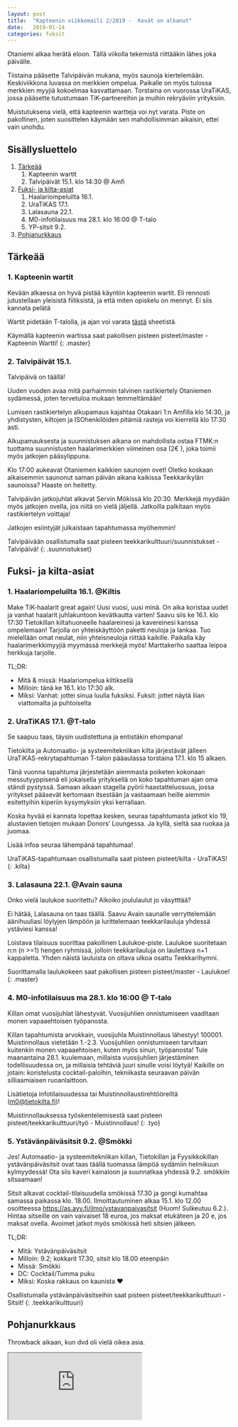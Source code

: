 ```yaml
---
layout: post
title:  "Kapteenin viikkomaili 2/2019 -  Kevät on alkanut"
date:   2019-01-14
categories: fuksit
---
```


Otaniemi alkaa herätä eloon. Tällä viikolla tekemistä riittääkin lähes joka päivälle.

Tiistaina pääsette Talvipäivän mukana, myös saunoja kiertelemään. Keskiviikkona luvassa on merkkien ompelua. Paikalle on myös tulossa merkkien myyjiä kokoelmaa kasvattamaan. Torstaina on vuorossa UraTiKAS, jossa pääsette tutustumaan TiK-partnereihin ja muihin rekryäviin yrityksiin.

Muistutuksena vielä, että kapteenin wartteja voi nyt varata. Piste on pakollinen, joten suosittelen käymään sen mahdollisimman aikaisin, ettei vain unohdu.


## Sisällysluettelo
1. [Tärkeää](#tärkeää)
	1. Kapteenin wartit
	2. Talvipäivät 15.1. klo 14:30 @ Amfi
2. [Fuksi- ja kilta-asiat](#fuksi--ja-kilta-asiat)
	1. Haalariompeluilta 16.1.
	2. UraTiKAS 17.1.
	3. Lalasauna 22.1.
	4. M0-infotilaisuus ma 28.1. klo 16:00 @ T-talo
	5. YP-sitsit 9.2.
3. [Pohjanurkkaus](#pohjanurkkaus)

## Tärkeää

### 1. Kapteenin wartit

Kevään alkaessa on hyvä pistää käyntiin kapteenin wartit. Eli rennosti jutustellaan yleisistä fiiliksistä, ja että miten opiskelu on mennyt. Ei siis kannata pelätä

Wartit pidetään T-talolla, ja ajan voi varata [tästä](https://docs.google.com/spreadsheets/d/1ap_SmvJQtSOqYn1-z0hCp-hl61Etyi6o7hL3U0MnYe4/edit?usp=sharing) sheetistä.


Käymällä kapteenin wartissa saat pakollisen pisteen pisteet/master - Kapteenin Wartti!
{: .master}


### 2. Talvipäivät 15.1.

Talvipäivä on täällä!

Uuden vuoden avaa mitä parhaimmin talvinen rastikiertely Otaniemen sydämessä, joten tervetuloa mukaan temmeltämään!

Lumisen rastikiertelyn alkupamaus kajahtaa Otakaari 1:n Amfilla klo 14:30, ja yhdistysten, kiltojen ja ISOhenkilöiden pitämiä rasteja voi kierrellä klo 17:30 asti.

Alkupamauksesta ja suunnistuksen aikana on mahdollista ostaa FTMK:n tuottama suunnistusten haalarimerkkien viimeinen osa (2€ ), joka toimii myös jatkojen pääsylippuna.

Klo 17:00 aukeavat Otaniemen kaikkien saunojen ovet! Oletko koskaan aikaisemmin saunonut saman päivän aikana kaikissa Teekkarikylän saunoissa? Haaste on heitetty.

Talvipäivän jatkojuhlat alkavat Servin Mökissä klo 20:30. Merkkejä myydään myös jatkojen ovella, jos niitä on vielä jäljellä. Jatkoilla palkitaan myös rastikiertelyn voittaja!

Jatkojen esiintyjät julkaistaan tapahtumassa myöhemmin!

Talvipäivään osallistumalla saat pisteen teekkarikulttuuri/suunnistukset - Talvipäivä!
{: .suunnistukset}


## Fuksi- ja kilta-asiat

### 1. Haalariompeluilta 16.1. @Kiltis

Make TiK-haalarit great again! Uusi vuosi, uusi minä. On aika koristaa uudet ja vanhat haalarit juhlakuntoon kevätkautta varten! Saavu siis ke 16.1. klo 17:30 Tietokillan kiltahuoneelle haalareinesi ja kavereinesi kanssa ompelemaan! Tarjolla on yhteiskäyttöön paketti neuloja ja lankaa. Tuo mielellään omat neulat, niin yhteisneuloja riittää kaikille. Paikalla käy haalarimerkkimyyjiä myymässä merkkejä myös! Marttakerho saattaa leipoa herkkuja tarjolle.

TL;DR:
* Mitä & missä: Haalariompelua kiltiksellä
* Milloin: tänä ke 16.1. klo 17:30 alk.
* Miksi: Vanhat: jottei sinua luulla fuksiksi. Fuksit: jottet näytä liian viattomalta ja puhtoiselta

### 2. UraTiKAS 17.1. @T-talo
Se saapuu taas, täysin uudistettuna ja entistäkin ehompana!

Tietokilta ja Automaatio- ja systeemitekniikan kilta järjestävät jälleen UraTiKAS-rekrytapahtuman T-talon pääaulassa torstaina 17.1. klo 15 alkaen.

Tänä vuonna tapahtuma järjestetään aiemmasta poiketen kokonaan messutyyppisenä eli jokaisella yrityksellä on koko tapahtuman ajan oma ständi pystyssä. Samaan aikaan stagella pyörii haastatteluosuus, jossa yritykset pääsevät kertomaan itsestään ja vastaamaan heille aiemmin esitettyihin kiperiin kysymyksiin yksi kerrallaan.

Koska hyvää ei kannata lopettaa kesken, seuraa tapahtumasta jatkot klo 19, alustavien tietojen mukaan Donors’ Loungessa. Ja kyllä, sieltä saa ruokaa ja juomaa.

Lisää infoa seuraa lähempänä tapahtumaa!

UraTiKAS-tapahtumaan osallistumalla saat pisteen pisteet/kilta - UraTiKAS!
{: .kilta}

### 3. Lalasauna 22.1. @Avain sauna

Onko vielä laulukoe suoritettu? Alkoiko joululaulut jo väsytttää?

Ei hätää, Lalasauna on taas täällä. Saavu Avain saunalle verryttelemään äänihuuliasi löylyjen lämpöön ja lurittelemaan teekkarilauluja yhdessä ystäviesi kanssa!

Loistava tilaisuus suorittaa pakollinen Laulukoe-piste. Laulukoe suoritetaan n:n (n >=1) hengen ryhmissä, jolloin teekkarilauluja on laulettava n+1 kappaletta. Yhden näistä lauluista on oltava ulkoa osattu Teekkarihymni.

Suorittamalla laulukokeen saat pakollisen pisteen pisteet/master - Laulukoe!
{: .master}

### 4. M0-infotilaisuus ma 28.1. klo 16:00 @ T-talo

Killan omat vuosijuhlat lähestyvät. Vuosijuhlien onnistumiseen vaaditaan monen vapaaehtoisen työpanosta.

Killan tapahtumista arvokkain, vuosijuhla Muistinnollaus lähestyy! 100001. Muistinnollaus vietetään 1.-2.3. Vuosijuhlien onnistumiseen tarvitaan kuitenkin monen vapaaehtoisen, kuten myös sinun, työpanosta! Tule maanantaina 28.1. kuulemaan, millaista vuosijuhlien järjestäminen todellisuudessa on, ja millaisia tehtäviä juuri sinulle voisi löytyä! Kaikille on jotain: koristelusta cocktail-paloihin, tekniikasta seuraavan päivän silliaamiaisen ruoanlaittoon.

Lisätietoja infotilaisuudessa tai Muistinnollaustirehtööreiltä (m0@tietokilta.fi)!

Muistinnollauksessa työskentelemisestä saat pisteen pisteet/teekkarikulttuuri/työ - Muistinnollaus!
{: .tyo}


### 5. Ystävänpäiväsitsit 9.2. @Smökki
Jes! Automaatio- ja systeemitekniikan killan, Tietokillan ja Fyysikkokillan ystävänpäiväsitsit ovat taas täällä tuomassa lämpöä sydämiin helmikuun kylmyydessä! Ota siis kaveri kainaloon ja suunnatkaa yhdessä 9.2. smökkiin sitsaamaan!

Sitsit alkavat cocktail-tilaisuudella smökissä 17.30 ja gongi kumahtaa samassa paikassa klo. 18.00. Ilmoittautuminen alkaa 15.1. klo 12.00 osoitteessa <https://as.ayy.fi/ilmo/ystavanpaivasitsit> (Huom! Sulkeutuu 6.2.). Hintaa sitseille on vain vaivaiset 18 euroa, jos maksat etukäteen ja 20 e, jos maksat ovella. Avoimet jatkot myös smökissä heti sitsien jälkeen.

TL;DR:
* Mitä: Ystävänpäiväsitsit
* Milloin: 9.2; kokkarit 17.30, sitsit klo 18.00 eteenpäin
* Missä: Smökki
* DC: Cocktail/Tumma puku
* Miksi: Koska rakkaus on kaunista ♥

Osallistumalla ystävänpäiväsitseihin saat pisteen pisteet/teekkarikulttuuri - Sitsit!
{: .teekkarikulttuuri}


## Pohjanurkkaus
Throwback aikaan, kun dvd oli vielä oikea asia.
<div class="resp-container">
<iframe class="resp-iframe" src="https://bouncingdvdlogo.com/" scrolling="no"></iframe>
</div>
